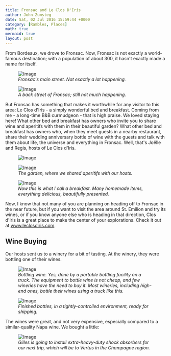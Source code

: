 ```yaml
---
title: Fronsac and Le Clos D'Iris
author: John Zumsteg
date: Sat, 02 Jul 2016 15:59:44 +0000
category: [Rambles, Places]
math: true
mermaid: true
layout: post
---
```

From Bordeaux, we drove to Fronsac. Now, Fronsac is not exactly a world-famous destination; with a population of about 300, it hasn't exactly made a name for itself.

<figure class = "landscape">
	<img src="{{"/assets/images/2016/06/DSC00501.jpg" | prepend: site.baseurl | prepend: site.url }}" alt="Image" />
	<figcaption><em>Fronsac's main street. Not exactly a lot happening.</em></figcaption>
</figure>



<figure class = "portrait">
	<img src="{{"/assets/images/2016/06/DSC00510.jpg" | prepend: site.baseurl | prepend: site.url }}" alt="Image" />
	<figcaption><em>A back street of Fronsac; still not much happening.</em></figcaption>
</figure>



But Fronsac has something that makes it worthwhile for any visitor to this area: Le Clos d'Iris - a simply wonderful bed and breakfast. Coming from me - a long-time B&amp;B curmudgeon - that is high praise. We loved staying here! What other bed and breakfast has owners who invite you to share wine and aperitifs with them in their beautiful garden? What other bed and breakfast has owners who, when they meet guests in a nearby restaurant, share their wedding anniversary bottle of wine with the guests and talk with them about life, the universe and everything in Fronsac. Well, that's Joëlle and Regis, hosts of Le Clos d'Iris.

<figure class = "portrait">
	<img src="{{"/assets/images/2016/07/DSC00485.jpg" | prepend: site.baseurl | prepend: site.url }}" alt="Image" />
	<figcaption></figcaption>
</figure>



<figure class = "landscape">
	<img src="{{"/assets/images/2016/06/DSC00494.jpg" | prepend: site.baseurl | prepend: site.url }}" alt="Image" />
	<figcaption><em>The garden, where we shared aperitifs with our hosts.</em></figcaption>
</figure>



<figure class = "portrait">
	<img src="{{"/assets/images/2016/06/DSC00482.jpg" | prepend: site.baseurl | prepend: site.url }}" alt="Image" />
	<figcaption><em>Now this is what I call a breakfast. Many homemade items, everything delicious, beautifully presented.</em></figcaption>
</figure>



Now, I know that not many of you are planning on heading off to Fronsac in the near future, but if you want to visit the area around St. Emilion and try its wines, or if you know anyone else who is heading in that direction, Clos d'Iris is a great place to make the center of your explorations. Check it out at www.leclosdiris.com.
<h2>Wine Buying</h2>
Our hosts sent us to a winery for a bit of tasting. At the winery, they were bottling one of their wines.

<figure class = "landscape">
	<img src="{{"/assets/images/2016/06/DSC00531.jpg" | prepend: site.baseurl | prepend: site.url }}" alt="Image" />
	<figcaption><em>Bottling wine. Yes, done by a portable bottling facility on a truck. The equipment to bottle wine is not cheap, and few wineries have the need to buy it. Most wineries, including high-end ones, bottle their wines using a truck like this.</em></figcaption>
</figure>



<figure class = "landscape">
	<img src="{{"/assets/images/2016/06/DSC00530.jpg" | prepend: site.baseurl | prepend: site.url }}" alt="Image" />
	<figcaption><em>Finished bottles, in a tightly-controlled environment, ready for shipping.</em></figcaption>
</figure>



The wines were great, and not very expensive, especially compared to a similar-quality Napa wine. We bought a little:

<figure class = "landscape">
	<img src="{{"/assets/images/2016/06/DSC00537.jpg" | prepend: site.baseurl | prepend: site.url }}" alt="Image" />
	<figcaption><em>Gilles is going to install extra-heavy-duty shock absorbers for our next trip, which will be to Vertus in the Champagne region.</em></figcaption>
</figure>



